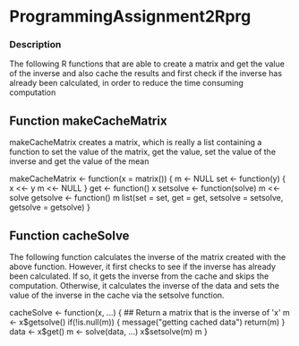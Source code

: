 ProgrammingAssignment2Rprg
==========================
### Description
The following R functions that are able to create a matrix and get the
value of the inverse and also cache the results and first check if the 
inverse has already been calculated, in order to reduce the time consuming
computation

## Function makeCacheMatrix
makeCacheMatrix creates a matrix, which is really a list containing a 
function to set the value of the matrix, get the value, set the value 
of the inverse and get the value of the mean


<!-- -->

  makeCacheMatrix <- function(x = matrix()) {
    m <- NULL
    set <- function(y) {
      x <<- y
      m <<- NULL
    } 
    get <- function() x
    setsolve <- function(solve) m <<- solve
    getsolve <- function() m
    list(set = set, get = get,
        setsolve = setsolve,
        getsolve = getsolve)
  } 

## Function cacheSolve

The following function calculates the inverse of the matrix created with 
the above function. However, it first checks to see if the inverse has 
already been calculated. If so, it gets the inverse from the cache and 
skips the computation. Otherwise, it calculates the inverse of the data 
and sets the value of the inverse in the cache via the setsolve function.

<!-- -->
  cacheSolve <- function(x, ...) {
          ## Return a matrix that is the inverse of 'x'
    m <- x$getsolve()
    if(!is.null(m)) {
      message("getting cached data")
      return(m)
    }
    data <- x$get()
    m <- solve(data, ...)
    x$setsolve(m)
    m
  } 
